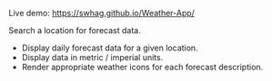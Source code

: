 Live demo: https://swhag.github.io/Weather-App/

Search a location for forecast data.

- Display daily forecast data for a given location.
- Display data in metric / imperial units.
- Render appropriate weather icons for each forecast description.
